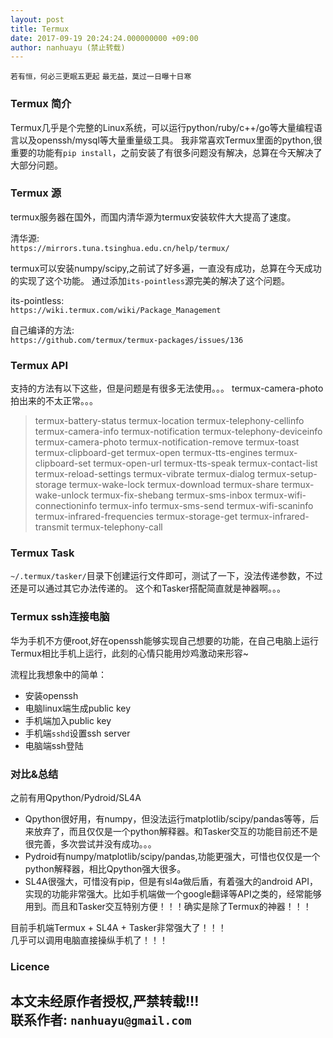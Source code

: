 ```yaml
---
layout: post
title: Termux
date: 2017-09-19 20:24:24.000000000 +09:00
author: nanhuayu (禁止转载)
---
```


`若有恒，何必三更眠五更起`
`最无益，莫过一日曝十日寒`

### Termux 简介

Termux几乎是个完整的Linux系统，可以运行python/ruby/c++/go等大量编程语言以及openssh/mysql等大量重量级工具。
我非常喜欢Termux里面的python,很重要的功能有`pip install`，之前安装了有很多问题没有解决，总算在今天解决了大部分问题。

### Termux 源

termux服务器在国外，而国内清华源为termux安装软件大大提高了速度。

清华源:   
`https://mirrors.tuna.tsinghua.edu.cn/help/termux/`

termux可以安装numpy/scipy,之前试了好多遍，一直没有成功，总算在今天成功的实现了这个功能。
通过添加`its-pointless`源完美的解决了这个问题。

its-pointless:  
`https://wiki.termux.com/wiki/Package_Management`

自己编译的方法:   
`https://github.com/termux/termux-packages/issues/136`

### Termux API

支持的方法有以下这些，但是问题是有很多无法使用。。。
termux-camera-photo拍出来的不太正常。。。

> termux-battery-status        termux-location              termux-telephony-cellinfo
> termux-camera-info           termux-notification          termux-telephony-deviceinfo
> termux-camera-photo          termux-notification-remove   termux-toast
> termux-clipboard-get         termux-open                  termux-tts-engines
> termux-clipboard-set         termux-open-url              termux-tts-speak
> termux-contact-list          termux-reload-settings       termux-vibrate
> termux-dialog                termux-setup-storage         termux-wake-lock
> termux-download              termux-share                 termux-wake-unlock
> termux-fix-shebang           termux-sms-inbox             termux-wifi-connectioninfo
> termux-info                  termux-sms-send              termux-wifi-scaninfo
> termux-infrared-frequencies  termux-storage-get
> termux-infrared-transmit     termux-telephony-call

### Termux Task

`~/.termux/tasker/`目录下创建运行文件即可，测试了一下，没法传递参数，不过还是可以通过其它办法传递的。
这个和Tasker搭配简直就是神器啊。。。

### Termux ssh连接电脑

华为手机不方便root,好在openssh能够实现自己想要的功能，在自己电脑上运行Termux相比手机上运行，此刻的心情只能用炒鸡激动来形容~

流程比我想象中的简单：  
* 安装openssh
* 电脑linux端生成public key
* 手机端加入public key
* 手机端`sshd`设置ssh server
* 电脑端ssh登陆

### 对比&总结

之前有用Qpython/Pydroid/SL4A

* Qpython很好用，有numpy，但没法运行matplotlib/scipy/pandas等等，后来放弃了，而且仅仅是一个python解释器。和Tasker交互的功能目前还不是很完善，多次尝试并没有成功。。。
* Pydroid有numpy/matplotlib/scipy/pandas,功能更强大，可惜也仅仅是一个python解释器，相比Qpython强大很多。
* SL4A很强大，可惜没有pip，但是有sl4a做后盾，有着强大的android API，实现的功能非常强大。比如手机端做一个google翻译等API之类的，经常能够用到。而且和Tasker交互特别方便！！！确实是除了Termux的神器！！！

目前手机端Termux + SL4A + Tasker非常强大了！！！   
几乎可以调用电脑直接操纵手机了！！！   

### Licence

本文未经原作者授权,严禁转载!!!   
联系作者: `nanhuayu@gmail.com`
---


